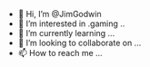 - 👋 Hi, I’m @JimGodwin
- 👀 I’m interested in .gaming ..
- 🌱 I’m currently learning ...
- 💞️ I’m looking to collaborate on ...
- 📫 How to reach me ...

<!---
JimGodwin/JimGodwin is a ✨ special ✨ repository because its `README.md` (this file) appears on your GitHub profile.
You can click the Preview link to take a look at your changes.
--->
